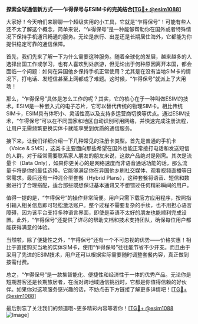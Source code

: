**探索全球通信新方式——乍得保号与ESIM卡的完美结合[[TG💪+ @esim1088](https://t.me/s/esim1088)]**

大家好！今天咱们来聊聊一个超级实用的小工具，它就是“乍得保号”！可能有些人还不太了解这个概念，简单来说，“乍得保号”是一种能够帮助你在国外或者特殊情况下保持手机通讯畅通的服务。无论是旅行、出差还是长期居住海外，它都能为你提供稳定可靠的通信保障。

首先，我们先来了解一下为什么需要这种服务。随着全球化的发展，越来越多的人选择出国工作或学习，也有人喜欢到处旅游，但无论出于何种原因离开本国，都会面临一个问题：如何在异国他乡保持手机正常使用？尤其是在没有当地SIM卡的情况下，打电话、发短信甚至上网都成了难题。这时候，“乍得保号”就派上了大用场！

那么，“乍得保号”具体是怎么工作的呢？其实，它的核心在于一种叫做ESIM的技术。ESIM是一种嵌入式的电子芯片，它可以替代传统的物理SIM卡。相比传统SIM卡，ESIM具有体积小、灵活性高以及支持多运营商切换等优点。通过ESIM技术，“乍得保号”可以在不同国家和地区自动识别可用网络，并快速完成注册流程，让用户无需频繁更换实体卡就能享受到优质的通信服务。

接下来，让我们详细介绍一下几种常见的注册卡类型。首先是普通的手机卡（Voice & SMS），这类卡主要面向那些希望在国外也能正常接打电话和发送短信的人群。对于经常需要联系家人朋友的朋友来说，这款产品绝对是刚需。其次是流量卡（Data Only），如果你更关心的是网络速度而非语音通话功能的话，那么流量卡将是你的最佳选择。它能够满足你在异国他乡刷社交媒体、观看视频直播等日常需求。最后还有一种混合型套餐（Hybrid Plans），这种套餐将语音、短信和数据进行了合理搭配，适合那些既想保证基本通讯又不想错过任何精彩瞬间的用户。

值得一提的是，“乍得保号”的操作非常简便。用户只需下载官方应用程序，按照指引输入相关信息即可轻松激活账户。整个过程不需要复杂的手续，也不用担心语言障碍，因为该平台支持多种语言界面，即使是英语不太好的朋友也能顺利完成设置。此外，“乍得保号”还提供了详尽的帮助文档和技术支持团队，确保每位用户都能获得满意的体验。

当然啦，除了便捷性之外，“乍得保号”还有一个不可忽视的优势——价格实惠！相比于直接购买当地的实体SIM卡，使用“乍得保号”往往能节省不少开支。而且由于采用了先进的ESIM技术，用户还可以根据实际需要随时调整套餐内容，真正做到按需付费。

总之，“乍得保号”是一款集智能化、便捷性和经济性于一体的优秀产品。无论你是短期游客还是长期旅居者，在面对跨地域通信挑战时，它都是你值得信赖的好伙伴。如果你对这项服务感兴趣的话，不妨点击下方链接了解更多详情吧！[[TG💪+ @esim1088](https://t.me/s/esim1088)]

最后别忘了关注我们的频道哦~更多精彩内容等着你！[[TG💪+ @esim1088](https://t.me/s/esim1088) ![Image](https://i.postimg.cc/4NQfJmqS/Snipaste-2025-05-13-00-14-12.png)]